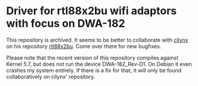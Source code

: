 # Driver for rtl88x2bu wifi adaptors with focus on DWA-182

This repository is archived. It seems to be better to collaborate with [cilynx](https://github.com/cilynx) on his repository [rtl88x2bu](https://github.com/cilynx/rtl88x2bu). Come over there for new bugfixes.

Please note that the recent version of this repository compiles against Kernel 5.7, but does not run the device DWA-182_Rev-D1. On Debian it even crashes my system entirely. If there is a fix for that, it will only be found collaboratively on cilynx' repository.
